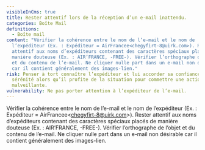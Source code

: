 ```yaml
---
visibleInCms: true
title: Rester attentif lors de la réception d’un e-mail inattendu.
categories: Boîte Mail
definitions:
  - Boîte mail
content: "Vérifier la cohérence entre le nom de l’e-mail et le nom de
  l’expéditeur (Ex. : Expéditeur = AirFrancee<chegyfirt-8@uirk.com>). Rester
  attentif aux noms d’expéditeurs contenant des caractères spéciaux placés de
  manière douteuse (Ex. : AIR’FRANCE, -FREE-). Vérifier l’orthographe de l’objet
  et du contenu de l’e-mail. Ne cliquer nulle part dans un e-mail non désirable
  car il contient généralement des images-lien."
risk: Penser à tort connaître l’expéditeur et lui accorder sa confiance en toute
  sérénité alors qu’il profite de la situation pour commettre une action
  malveillante.
vulnerability: Ne pas porter attention à l’expéditeur de l’e-mail.
---
```

<!--StartFragment-->

Vérifier la cohérence entre le nom de l’e-mail et le nom de l’expéditeur (Ex. : Expéditeur = AirFrancee<[chegyfirt-8@uirk.com](mailto:chegyfirt-8@uirk.com)>). Rester attentif aux noms d’expéditeurs contenant des caractères spéciaux placés de manière douteuse (Ex. : AIR’FRANCE, -FREE-). Vérifier l’orthographe de l’objet et du contenu de l’e-mail. Ne cliquer nulle part dans un e-mail non désirable car il contient généralement des images-lien.

<!--EndFragment-->